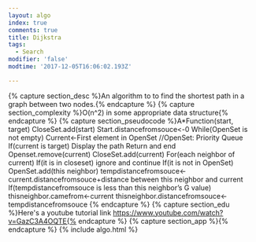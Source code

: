 ```yaml
---
layout: algo
index: true
comments: true
title: Dijkstra
tags:
  - Search
modifier: 'false'
modtime: '2017-12-05T16:06:02.193Z'

---
```

{% capture section_desc %}An algorithm to to find the shortest path in a graph between two nodes.{% endcapture %}
{% capture section_complexity %}O(n^2) in some appropriate data structure{% endcapture %}
{% capture section_pseudocode %}A*Function(start, target)
	CloseSet.add(start)
	Start.distancefromsouce<-0
	While(OpenSet is not empty)
	Current<-First element in OpenSet //OpenSet: Priority Queue
	If(current is target)
		Display the path
		Return and end
	Openset.remove(current)
	CloseSet.add(current)
	For(each neighbor of current)
		If(it is in closeset) ignore and continue
		If(it is not in OpenSet) OpenSet.add(this neighbor)
			tempdistancefromsouce<-current.distancefromsouce+distance between this 
					neighbor and current
		If(tempdistancefromsouce is less than this neighbor’s G value)
			thisneighbor.camefrom<-current
			thisneighbor.distancefromsouce<-tempdistancefromsouce
{% endcapture %}
{% capture section_edu %}Here's a youtube tutorial link
https://www.youtube.com/watch?v=GazC3A4OQTE{% endcapture %}
{% capture section_app %}{% endcapture %}
{% include algo.html %}